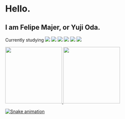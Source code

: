 # Hello.

## I am Felipe Majer, or Yuji Oda.

Currently studying
<img src="https://cdn.jsdelivr.net/gh/devicons/devicon@latest/icons/java/java-original.svg" /> <img src="https://cdn.jsdelivr.net/gh/devicons/devicon@latest/icons/csharp/csharp-original.svg" /> <img src="https://cdn.jsdelivr.net/gh/devicons/devicon@latest/icons/python/python-original.svg" /> <img src="https://cdn.jsdelivr.net/gh/devicons/devicon@latest/icons/html5/html5-original.svg" /> <img src="https://cdn.jsdelivr.net/gh/devicons/devicon@latest/icons/css3/css3-original.svg" /> <img src="https://cdn.jsdelivr.net/gh/devicons/devicon@latest/icons/javascript/javascript-plain.svg" />

<div>
<a href="https://github.com/Oda-Yuji">
<img loading="lazy" height="180em" src="https://github-readme-stats.vercel.app/api/top-langs/?username=Oda-Yuji&layout=compact&langs_count=7&theme=dracula"/>
<img loading="lazy" height="180em" src="https://github-readme-stats.vercel.app/api?username=Oda-Yuji&show_icons=true&theme=dracula&include_all_commits=true&count_private=true"/>
</div>
<!--
- 🔭 I’m currently working on ...
- 🌱 I’m currently learning ...
- 📫 How to reach me: ...
-->

![Snake animation](https://github.com/Oda-Yuji/Oda-Yuji/blob/output/github-contribution-grid-snake.svg)
